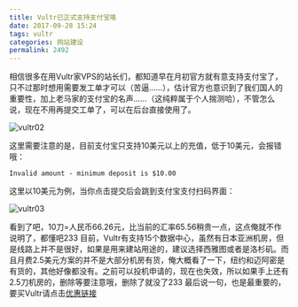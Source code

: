 ```yaml
---
title: Vultr已正式支持支付宝咯
date: 2017-09-28 15:24
tags: vultr
categories: 网站建设
permalink: 2492
---
```


相信很多在用Vultr家VPS的站长们，都知道早在月初官方就有意支持支付宝了，只不过那时想用需要发工单才可以（苦逼……），估计官方也意识到了我们国人的重要性，加上老马家的支付宝的名声……（这纯粹属于个人揣测哈），不管怎么说，现在不用再提交工单了，可以在后台直接使用了。


<!--more-->


![vultr02](https://cdn.uu126.cn/201709/vultr02.png)

这里需要注意的是，目前支付宝只支持10美元以上的充值，低于10美元，会报错哦：
```
Invalid amount - minimum deposit is $10.00
```
这里以10美元为例，当你点击提交后会跳到支付宝支付扫码界面：

![vultr03](https://cdn.uu126.cn/201709/vultr03.png)

看到了吧，10刀=人民币66.26元，比当前的汇率65.56稍贵一点，这点俺就不作说明了，都懂吧233
目前，Vultr有支持15个数据中心，虽然有日本亚洲机房，但是线路上并不是很好，如果是用来建站用途的，建议选择西雅图或者是洛杉矶。而且月费2.5美元方案的并不是大部分机房有货，俺大概看了一下，纽约和迈阿密是有货的，其他好像都没有。之前可以投机申请的，现在也失效，所以如果手上还有2.5刀机房的，删除等要注意哦，删除了就没了233
最后说一句，也是最重要的，要买Vultr请点击[优惠链接](https://www.vultr.com/?ref=6826238)